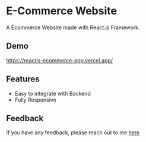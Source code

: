 # E-Commerce Website

A Ecommerce Website made with React.js Framework.


## Demo

https://reactjs-ecommerce-app.vercel.app/

## Features

- Easy to integrate with Backend
- Fully Responsive















## Feedback

If you have any feedback, please reach out to me [here](https://ssahibsingh.github.io/#contact)


